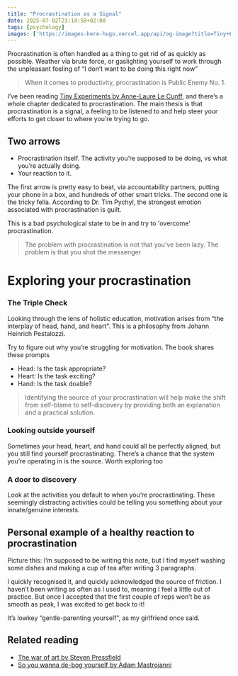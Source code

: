 ```yaml
---
title: "Procrastination as a Signal"
date: 2025-07-02T23:14:58+02:00
tags: [psychology]
images: ['https://images-here-hugo.vercel.app/api/og-image?title=Tiny+Exp+Pro']
---
```


Procrastination is often handled as a thing to get rid of as quickly as possible. Weather via brute force, or gaslighting yourself to work through the unpleasant feeling of “I don’t want to be doing this right now”

> When it comes to productivity, procrastination is Public Enemy No. 1.

I’ve been reading [Tiny Experiments by Anne-Laure Le Cunff](https://www.amazon.co.za/Tiny-Experiments-Freely-Goal-Obsessed-World/dp/0593715136), and there’s a whole chapter dedicated to procrastination. The main thesis is that procrastination is a signal, a feeling to be listened to and help steer your efforts to get closer to where you’re trying to go.

## Two arrows
- Procrastination itself. The activity you’re supposed to be doing, vs what you’re actually doing.
- Your reaction to it. 

The first arrow is pretty easy to beat, via accountability partners, putting your phone in a box, and hundreds of other smart tricks. 
The second one is the tricky fella. According to Dr. Tim Pychyl, the strongest emotion associated with procrastination is guilt.

This is a bad psychological state to be in and try to 'overcome' procrastination.

> The problem with procrastination is not that you’ve been lazy. The problem is that you shot the messenger

# Exploring your procrastination
### The Triple Check
Looking through the lens of holistic education, motivation arises from “the interplay of head, hand, and heart”. This is a philosophy from Johann Heinrich Pestalozzi.

Try to figure out why you’re struggling for motivation. The book shares these prompts
- Head: Is the task appropriate?
- Heart: Is the task exciting?
- Hand: Is the task doable?

> Identifying the source of your procrastination will help make the shift from self-blame to self-discovery by providing both an explanation and a practical solution.

### Looking outside yourself
Sometimes your head, heart, and hand could all be perfectly aligned, but you still find yourself procrastinating. There’s a chance that the system you’re operating in is the source. Worth exploring too
### A door to discovery
Look at the activities you default to when you’re procrastinating. These seemingly distracting activities could be telling you something about your innate/genuine interests.
## Personal example of a healthy reaction to procrastination
Picture this: I’m supposed to be writing this note, but I find myself washing some dishes and making a cup of tea after writing 3 paragraphs.

I quickly recognised it, and quickly acknowledged the source of friction. I haven’t been writing as often as I used to, meaning I feel a little out of practice. But once I accepted that the first couple of reps won’t be as smooth as peak, I was excited to get back to it!

It’s lowkey “gentle-parenting yourself”, as my girlfriend once said.
## Related reading
- [The war of art by Steven Pressfield](https://www.amazon.com/War-Art-Through-Creative-Battles/dp/1936891026)
- [So you wanna de-bog yourself by Adam Mastroianni](https://www.experimental-history.com/p/so-you-wanna-de-bog-yourself)